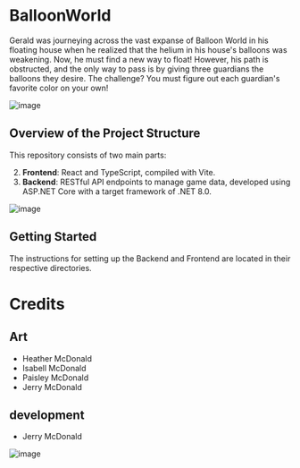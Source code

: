 # BalloonWorld
Gerald was journeying across the vast expanse of Balloon World in his floating house when he realized that the helium in his house's balloons was weakening. Now, he must find a new way to float! However, his path is obstructed, and the only way to pass is by giving three guardians the balloons they desire. The challenge? You must figure out each guardian's favorite color on your own!

![image](https://github.com/JerryMcDonald/BalloonWorld/assets/35512632/d579a35f-eb6d-4ff8-913a-bb4cd0ee5b8a)

## Overview of the Project Structure
This repository consists of two main parts:

2. **Frontend**: React and TypeScript, compiled with Vite.
1. **Backend**: RESTful API endpoints to manage game data, developed using ASP.NET Core with a target framework of .NET 8.0.

![image](https://github.com/JerryMcDonald/BalloonWorld/assets/35512632/a3dd57bb-830b-441b-b234-e67924209a43)

## Getting Started

The instructions for setting up the Backend and Frontend are located in their respective directories.

# Credits

## Art
- Heather McDonald
- Isabell McDonald
- Paisley McDonald
- Jerry McDonald

## development
- Jerry McDonald

![image](https://github.com/JerryMcDonald/BalloonWorld/assets/35512632/92a4f6e4-1bc8-4512-b760-da3fa1e6a43e)

